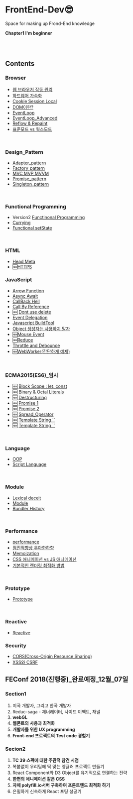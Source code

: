 # FrontEnd-Dev😎

Space for  making up Frond-End knowledge

**Chapter1 I'm beginner**

<br/>
<br/>

## Contents
 
### Browser

- [웹 브라우저 작동 원리](https://github.com/SeonHyungJo/FrontEnd-Dev/blob/master/Browser/%EC%9B%B9_%EB%B8%8C%EB%9D%BC%EC%9A%B0%EC%A0%80_%EC%9E%91%EB%8F%99_%EC%9B%90%EB%A6%AC.md)
- [하드웨어 가속화](https://github.com/SeonHyungJo/FrontEnd-Dev/blob/master/Browser/%ED%95%98%EB%93%9C%EC%9B%A8%EC%96%B4_%EA%B0%80%EC%86%8D%ED%99%94.md)
- [Cookie Session Local](https://github.com/SeonHyungJo/FrontEnd-Dev/blob/master/Browser/Cookie%26Storage.md)
- [DOM이란?](https://github.com/SeonHyungJo/FrontEnd-Dev/blob/master/Browser/DOM.md)
- [EventLoop](https://github.com/SeonHyungJo/FrontEnd-Dev/blob/master/Browser/EventLoop.md)
- [EventLoop_Advanced](https://github.com/SeonHyungJo/FrontEnd-Dev/blob/master/Browser/EventLoop_Advanced.md)
- [Reflow & Repaint](https://github.com/SeonHyungJo/FrontEnd-Dev/blob/master/Browser/Reflow%26Repaint.md)
- [표준모드 vs 쿽스모드](https://github.com/SeonHyungJo/FrontEnd-Dev/blob/master/Browser/Standard%26QuirksMode.md)


<br/>

### Design_Pattern

- [Adapter_pattern](https://github.com/SeonHyungJo/FrontEnd-Dev/blob/master/Design_Pattern/Adapter.md)
- [Factory_pattern](https://github.com/SeonHyungJo/FrontEnd-Dev/blob/master/Design_Pattern/Factory.md)
- [MVC MVP MVVM](https://github.com/SeonHyungJo/FrontEnd-Dev/blob/master/Design_Pattern/MVC_MVP_MVVM.md)
- [Promise_pattern](https://github.com/SeonHyungJo/FrontEnd-Dev/blob/master/Design_Pattern/Promise_pattern.md)
- [Singleton_pattern](https://github.com/SeonHyungJo/FrontEnd-Dev/blob/master/Design_Pattern/Singleton.md)

<br/>

### Functional Programming

- Version2 [Functinonal Programming](https://github.com/SeonHyungJo/FrontEnd-Dev/tree/master/Functional_Programming)
- [Currying](https://github.com/SeonHyungJo/FrontEnd-Dev/blob/master/Functional_Programming/Currying.md)
- [Functional setState](https://github.com/SeonHyungJo/FrontEnd-Dev/blob/master/Functional_Programming/setState.md)

<br/>

### HTML

- [Head Meta](https://github.com/SeonHyungJo/FrontEnd-Dev/blob/master/HTML/Head_Meta.md)
- :new:[HTTPS](https://github.com/SeonHyungJo/FrontEnd-Dev/blob/master/HTML/HTTPS.md)

### JavaScript

- [Arrow Function](https://github.com/SeonHyungJo/FrontEnd-Dev/blob/master/Javascript/Arrow-Function.md)
- [Async Await](https://github.com/SeonHyungJo/FrontEnd-Dev/blob/master/Javascript/Async-Await.md)
- [CallBack Hell](https://github.com/SeonHyungJo/FrontEnd-Dev/blob/master/Javascript/CallBack_Hell.md)
- [Call By Reference](https://github.com/SeonHyungJo/FrontEnd-Dev/blob/master/Javascript/CallByReference.md)
- :new: [Dont use delete](https://github.com/SeonHyungJo/FrontEnd-Dev/blob/master/Javascript/Dont_use_delete.md)
- [Event Delegation](https://github.com/SeonHyungJo/FrontEnd-Dev/blob/master/Javascript/Event%20Delegation.md)
- [Javascript BuildTool](https://github.com/SeonHyungJo/FrontEnd-Dev/blob/master/Javascript/Javascript_BuildTool.md)
- [Object 생성자는 사용하지 말자](https://github.com/SeonHyungJo/FrontEnd-Dev/blob/master/Javascript/Problem_of_new_Object.md)
- :new:[Mouse Event](https://github.com/SeonHyungJo/FrontEnd-Dev/blob/master/Javascript/Mouse_Event.md)
- :new:[Reduce](https://github.com/SeonHyungJo/FrontEnd-Dev/blob/master/Javascript/Reduce.md)
- [Throttle and Debounce](https://github.com/SeonHyungJo/FrontEnd-Dev/blob/master/Javascript/Throttle_and_Debounce.md)
- :new:[WebWorker(간단하게 예제)](https://github.com/SeonHyungJo/FrontEnd-Dev/blob/master/Javascript/WebWorker.md)

<br/>

### ECMA2015(ES6)_임시

- :new: [Block Scope : let, const](https://github.com/SeonHyungJo/FrontEnd-Dev/blob/master/ES6/Block_Scope(Let%2C%20Const).md)
- :new: [Binary & Octal Literals](https://github.com/SeonHyungJo/FrontEnd-Dev/blob/master/ES6/Binary&Octal_Literals.md)
- :new: [Destructuring](https://github.com/SeonHyungJo/FrontEnd-Dev/blob/master/ES6/Destructuring.md)
- :new: [Promise 1](https://github.com/SeonHyungJo/FrontEnd-Dev/blob/master/ES6/Promise_1.md)
- :new: [Promise 2](https://github.com/SeonHyungJo/FrontEnd-Dev/blob/master/ES6/Promise_2.md)
- :new: [Spread_Operator](https://github.com/SeonHyungJo/FrontEnd-Dev/blob/master/ES6/Spread_Operator.md)
- :new: [Template String ``](https://github.com/SeonHyungJo/FrontEnd-Dev/blob/master/ES6/Spread.md)
- :new: [Template String ``](https://github.com/SeonHyungJo/FrontEnd-Dev/blob/master/ES6/Template_String(BackTick).md)


<br/>

### Language

- [OOP](https://github.com/SeonHyungJo/FrontEnd-Dev/blob/master/Language/%EA%B0%9D%EC%B2%B4%EC%A7%80%ED%96%A5%20%ED%94%84%EB%A1%9C%EA%B7%B8%EB%9E%98%EB%B0%8D(OOP).md)
- [Script Language](https://github.com/SeonHyungJo/FrontEnd-Dev/blob/master/Language/Script-Language.md)

<br/>

### Module

- [Lexical deceit](https://github.com/SeonHyungJo/FrontEnd-Dev/blob/master/Module/Lexical_deceit.md)
- [Module](https://github.com/SeonHyungJo/FrontEnd-Dev/blob/master/Module/Module.md)
- [Bundler History](https://github.com/SeonHyungJo/FrontEnd-Dev/blob/master/Module/Bundler_History.md)

<br/>

### Performance

- [performance](https://github.com/SeonHyungJo/FrontEnd-Dev/tree/master/Performance)
- [점진적향상 우아한하향](https://github.com/SeonHyungJo/FrontEnd-Dev/blob/master/Performance/%EC%A0%90%EC%A7%84%EC%A0%81%ED%96%A5%EC%83%81_%EC%9A%B0%EC%95%84%ED%95%9C%ED%95%98%ED%96%A5.md)
- [Memoization](https://github.com/SeonHyungJo/FrontEnd-Dev/tree/master/Performance/Memoization.md)
- [CSS 애니메이션 vs JS 애니메이션](https://github.com/SeonHyungJo/FrontEnd-Dev/blob/master/Performance/CSS%20%EC%95%A0%EB%8B%88%EB%A9%94%EC%9D%B4%EC%85%98%20vs%20JS%20%EC%95%A0%EB%8B%88%EB%A9%94%EC%9D%B4%EC%85%98.md)
- [기본적인 렌더링 최적화 방법](https://github.com/SeonHyungJo/FrontEnd-Dev/blob/master/Performance/%EA%B8%B0%EB%B3%B8%EC%A0%81%EC%9D%B8%20%EB%A0%8C%EB%8D%94%EB%A7%81%20%EC%B5%9C%EC%A0%81%ED%99%94%20%EB%B0%A9%EB%B2%95.md)

<br/>

### Prototype

- [Prototype](https://github.com/SeonHyungJo/FrontEnd-Dev/tree/master/Prototype)

<br/>

### Reactive

- [Reactive](https://github.com/SeonHyungJo/FrontEnd-Dev/tree/master/Reactive)

### Security

- [CORS(Cross-Origin Resource Sharing)](https://github.com/SeonHyungJo/FrontEnd-Dev/blob/master/Security/CORS(Cross-Origin%20Resource%20Sharing).md)
- [XSS와 CSRF](https://github.com/SeonHyungJo/FrontEnd-Dev/blob/master/Security/XSS%EC%99%80%20CSRF.md)

## FEConf 2018(진행중)_완료예정_12월_07일

### Section1

1. 미국 개발자, 그리고 한국 개발자
2. Reduc-saga - 제너레이터, 사이드 이펙트, 채널
3. **webGL**
4. **웹폰트의 사용과 최적화**
5. **개발자를 위한 UX programming**
6. **Front-end 프로젝트의 Test code 경험기**

### Secion2 

1. **TC 39 스펙에 대한 주관적 참견 시점**
2. 복붙없이 우리팀에 딱 맞는 엥귤러 프로젝트 만들기
3. React Component와 D3 Object를 유기적으로 연결하는 전략
4. **한편의 애니메이션 같은 CSS**
5. **자체 polyfill.io서버 구축하여 프론트엔드 최적화 하기**
6. 은밀하게 신속하게 React 포팅 성공기
